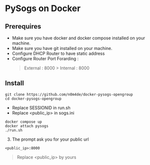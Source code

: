 
# PySogs on Docker

## Prerequires
- Make sure you have docker and docker compose installed on your machine.
- Make sure you have git installed on your machine.
- Configure DHCP Router to have static address
- Configure Router Port Forarding :
  > External : 8000 > Internal : 8000

## Install

```
git clone https://github.com/n0m4de/docker-pysogs-opengroup
cd docker-pysogs-opengroup
```

- Replace SESSIONID in run.sh
- Replace <public_ip> in sogs.ini

```
docker compose up
docker attach pysogs
./run.sh
```

3. The prompt ask you for your public url
```
<public_ip>:8000
```
> Replace <public_ip> by yours

